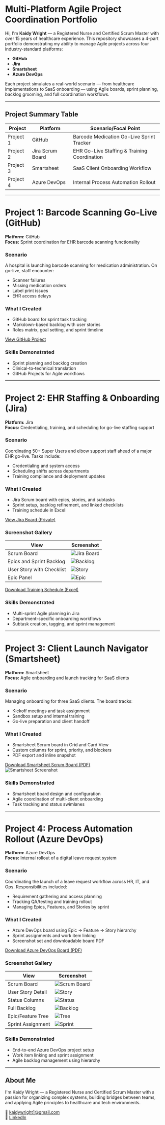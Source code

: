 # Multi-Platform Agile Project Coordination Portfolio

Hi, I'm **Kaidy Wright** — a Registered Nurse and Certified Scrum Master with over 15 years of healthcare experience. This repository showcases a 4-part portfolio demonstrating my ability to manage Agile projects across four industry-standard platforms:

- **GitHub**
- **Jira**
- **Smartsheet**
- **Azure DevOps**

Each project simulates a real-world scenario — from healthcare implementations to SaaS onboarding — using Agile boards, sprint planning, backlog grooming, and full coordination workflows.

---

## Project Summary Table

| Project       | Platform        | Scenario/Focal Point                             |
|---------------|------------------|--------------------------------------------------|
| Project 1     | GitHub           | Barcode Medication Go-Live Sprint Tracker       |
| Project 2     | Jira Scrum Board | EHR Go-Live Staffing & Training Coordination     |
| Project 3     | Smartsheet       | SaaS Client Onboarding Workflow                  |
| Project 4     | Azure DevOps     | Internal Process Automation Rollout              |

---

# Project 1: Barcode Scanning Go-Live (GitHub)

**Platform:** GitHub  
**Focus:** Sprint coordination for EHR barcode scanning functionality

### Scenario
A hospital is launching barcode scanning for medication administration. On go-live, staff encounter:
- Scanner failures
- Missing medication orders
- Label print issues
- EHR access delays

### What I Created
- GitHub board for sprint task tracking
- Markdown-based backlog with user stories
- Roles matrix, goal setting, and sprint timeline

[View GitHub Project](https://github.com/kaidywright/Healthcare-Go-Live-Sprint-Tracker)

### Skills Demonstrated
- Sprint planning and backlog creation
- Clinical-to-technical translation
- GitHub Projects for Agile workflows

---

# Project 2: EHR Staffing & Onboarding (Jira)

**Platform:** Jira  
**Focus:** Credentialing, training, and scheduling for go-live staffing support

### Scenario
Coordinating 50+ Super Users and elbow support staff ahead of a major EHR go-live. Tasks include:
- Credentialing and system access
- Scheduling shifts across departments
- Training compliance and deployment updates

### What I Created
- Jira Scrum board with epics, stories, and subtasks
- Sprint setup, backlog refinement, and linked checklists
- Training schedule in Excel

[View Jira Board (Private)](https://kaidywright1.atlassian.net/jira/software/projects/EHRGO/boards/35)

### Screenshot Gallery

| View                      | Screenshot |
|---------------------------|------------|
| Scrum Board               | ![Jira Board](./assets/Screenshot%202025-05-05%20144908.png) |
| Epics and Sprint Backlog  | ![Backlog](./assets/Screenshot%202025-05-05%20145004.png) |
| User Story with Checklist | ![Story](./assets/Screenshot%202025-05-05%20145106.png) |
| Epic Panel                | ![Epic](./assets/Screenshot%202025-05-05%20145256.png) |

[Download Training Schedule (Excel)](./assets/training_schedule.xlsx)

### Skills Demonstrated
- Multi-sprint Agile planning in Jira
- Department-specific onboarding workflows
- Subtask creation, tagging, and sprint management

---

# Project 3: Client Launch Navigator (Smartsheet)

**Platform:** Smartsheet  
**Focus:** Agile onboarding and launch tracking for SaaS clients

### Scenario
Managing onboarding for three SaaS clients. The board tracks:
- Kickoff meetings and task assignment
- Sandbox setup and internal training
- Go-live preparation and client handoff

### What I Created
- Smartsheet Scrum board in Grid and Card View
- Custom columns for sprint, priority, and blockers
- PDF export and inline snapshot

[Download Smartsheet Scrum Board (PDF)](./assets/smartsheet_scrum_board.pdf)  
![Smartsheet Screenshot](./assets/Screenshot%202025-05-09%20225728.png)

### Skills Demonstrated
- Smartsheet board design and configuration
- Agile coordination of multi-client onboarding
- Task tracking and status swimlanes

---

# Project 4: Process Automation Rollout (Azure DevOps)

**Platform:** Azure DevOps  
**Focus:** Internal rollout of a digital leave request system

### Scenario
Coordinating the launch of a leave request workflow across HR, IT, and Ops. Responsibilities included:
- Requirement gathering and access planning
- Tracking QA/testing and training rollout
- Managing Epics, Features, and Stories by sprint

### What I Created
- Azure DevOps board using Epic → Feature → Story hierarchy
- Sprint assignments and work item linking
- Screenshot set and downloadable board PDF

[Download Azure DevOps Board (PDF)](./assets/Process%20Automation%20Tracker%20Team%20Epics%20Backlog%20-%20Boards.pdf)

### Screenshot Gallery

| View              | Screenshot |
|-------------------|------------|
| Scrum Board       | ![Scrum Board](./assets/Screenshot%202025-05-11%20122049.png) |
| User Story Detail | ![Story](./assets/Screenshot%202025-05-11%20121826.png) |
| Status Columns    | ![Status](./assets/Screenshot%202025-05-11%20121737.png) |
| Full Backlog      | ![Backlog](./assets/Screenshot%202025-05-11%20121907.png) |
| Epic/Feature Tree | ![Tree](./assets/Screenshot%202025-05-11%20121650.png) |
| Sprint Assignment | ![Sprint](./assets/Screenshot%202025-05-11%20121555.png) |

### Skills Demonstrated
- End-to-end Azure DevOps project setup
- Work item linking and sprint assignment
- Agile backlog management using hierarchy

---

## About Me

I'm Kaidy Wright — a Registered Nurse and Certified Scrum Master with a passion for organizing complex systems, building bridges between teams, and applying Agile principles to healthcare and tech environments.

📧 [kaidywright1@gmail.com](mailto:kaidywright1@gmail.com)  
🔗 [LinkedIn](https://www.linkedin.com/in/kaidywright/)

